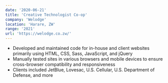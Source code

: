 ```yaml
---
date: '2020-06-21'
title: 'Creative Technologist Co-op'
company: 'Welodge'
location: 'Harare, ZW'
range: '2021'
url: 'https://welodge.co.zw/'
---
```


- Developed and maintained code for in-house and client websites primarily using HTML, CSS, Sass, JavaScript, and jQuery
- Manually tested sites in various browsers and mobile devices to ensure cross-browser compatibility and responsiveness
- Clients included JetBlue, Lovesac, U.S. Cellular, U.S. Department of Defense, and more
